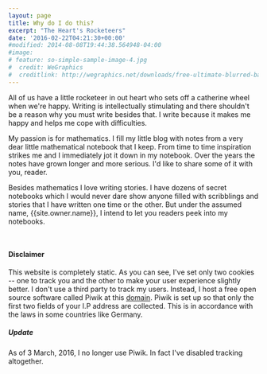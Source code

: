 ```yaml
---
layout: page
title: Why do I do this?
excerpt: "The Heart's Rocketeers"
date: '2016-02-22T04:21:30+00:00'
#modified: 2014-08-08T19:44:38.564948-04:00
#image:
# feature: so-simple-sample-image-4.jpg
#  credit: WeGraphics
#  creditlink: http://wegraphics.net/downloads/free-ultimate-blurred-background-pack/
---
```


All of us have a little rocketeer in out heart who sets off a catherine wheel when we're happy. Writing is intellectually stimulating and there shouldn't be a reason why you must write besides that. I write because it makes me happy and helps me cope with difficulties. 

My passion is for mathematics. I fill my little blog with notes from a very dear little mathematical notebook that I keep. From time to time inspiration strikes me and I immediately jot it down in my notebook. Over the years the notes have grown longer and more serious. I'd like to share some of it with you, reader. 

Besides mathematics I love writing stories. I have dozens of secret notebooks which I would never dare show anyone filled with scribblings and stories that I have written one time or the other. But under the assumed name, {{site.owner.name}}, I intend to let you readers peek into my notebooks.
<div class="text-divider"></div>
<pre>


</pre>

<div class="well">
<h4 class="center">Disclaimer </h4>
This website is completely static. As you can see, I've set only two cookies -- one to track you and the other to make your user experience slightly better. I don't use a third party to track my users. Instead, I host a free open source software called Piwik at this <a href="http://pwiki-standing.rhcloud.com">domain</a>. Piwik is set up so that only the first two fields of your I.P address are collected. This is in accordance with the laws in some countries like Germany.
<h5 class="center">Update</h5>
As of 3 March, 2016, I no longer use Piwik. In fact I've disabled tracking altogether.
</div>



